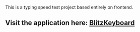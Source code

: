 This is a typing speed test project based entirely on frontend.
## Visit the application here: [BlitzKeyboard](https://blitzkeyboard.netlify.app/)
